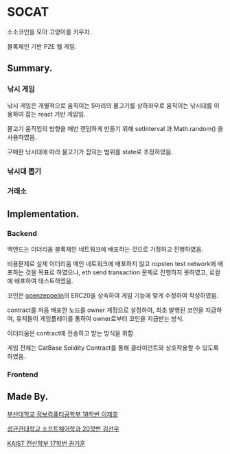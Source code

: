 # SOCAT

소소코인을 모아 고양이를 키우자.

블록체인 기반 P2E 웹 게임.

## Summary.



### 낚시 게임

낚시 게임은 개별적으로 움직이는 5마리의 물고기를 상하좌우로 움직이는 낚시대를 이용하여 잡는 react 기반 게임임. 

물고기 움직임의 방향을 매번 랜덤하게 만들기 위해 setInterval 과 Math.random() 을 사용하였음.

구매한 낚시대에 따라 물고기가 잡히는 범위를 state로 조정하였음.
   
### 낚시대 뽑기


### 거래소


## Implementation.

### Backend

백엔드는 이더리움 블록체인 네트워크에 배포하는 것으로 가정하고 진행하였음.

비용문제로 실제 이더리움 메인 네트워크에 배포하지 않고 ropsten test network에 배포하는 것을 목표로 하였으나, eth send transaction 문제로 진행하지 못하였고, 로컬에 배포하여 테스트하였음.

코인은 [openzeppelin]("https://github.com/OpenZeppelin/openzeppelin-contracts")의 ERC20을 상속하여 게임 기능에 맞게 수정하여 작성하였음.

contract를 처음 배포한 노드를 owner 계정으로 설정하여, 최초 발행된 코인을 지급하며, 유저들이 게임플레이를 통하여 owner로부터 코인을 지급받는 방식.

이더리움은 contract에 전송하고 받는 방식을 취함 

게임 전체는 CatBase Solidity Contract를 통해 클라이언트와 상호작용할 수 있도록 하였음.



### Frontend

## Made By.

[부산대학교 정보컴퓨터공학부 18학번 이제호](https://github.com/jhl8109)

[성균관대학교 소프트웨어학과 20학번 김선우](https://github.com/Sunwoo0110)

[KAIST 전산학부 17학번 권기훈](https://www.github.com/kyoonkwon)
